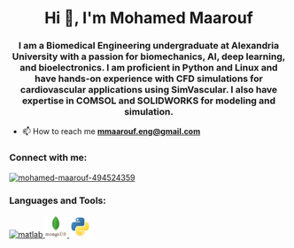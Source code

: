 <h1 align="center">Hi 👋, I'm Mohamed Maarouf</h1>
<h3 align="center">I am a Biomedical Engineering undergraduate at Alexandria University with a passion for biomechanics, AI, deep learning, and bioelectronics. I am proficient in Python and Linux and have hands-on experience with CFD simulations for cardiovascular applications using SimVascular. I also have expertise in COMSOL and SOLIDWORKS for modeling and simulation.</h3>

- 📫 How to reach me **mmaarouf.eng@gmail.com**

<h3 align="left">Connect with me:</h3>
<p align="left">
<a href="https://linkedin.com/in/mohamed-maarouf-494524359" target="blank"><img align="center" src="https://raw.githubusercontent.com/rahuldkjain/github-profile-readme-generator/master/src/images/icons/Social/linked-in-alt.svg" alt="mohamed-maarouf-494524359" height="30" width="40" /></a>
</p>

<h3 align="left">Languages and Tools:</h3>
<p align="left"> <a href="https://www.mathworks.com/" target="_blank" rel="noreferrer"> <img src="https://upload.wikimedia.org/wikipedia/commons/2/21/Matlab_Logo.png" alt="matlab" width="40" height="40"/> </a> <a href="https://www.mongodb.com/" target="_blank" rel="noreferrer"> <img src="https://raw.githubusercontent.com/devicons/devicon/master/icons/mongodb/mongodb-original-wordmark.svg" alt="mongodb" width="40" height="40"/> </a> <a href="https://www.python.org" target="_blank" rel="noreferrer"> <img src="https://raw.githubusercontent.com/devicons/devicon/master/icons/python/python-original.svg" alt="python" width="40" height="40"/> </a> </p>
